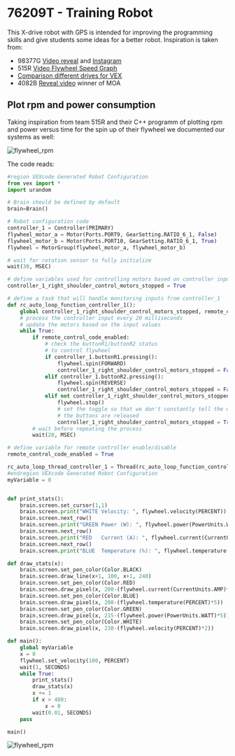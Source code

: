 # 76209T - Training Robot

This X-drive robot with GPS is intended for improving the programming skills and give students some ideas for a better robot. Inspiration is taken from:

- 98377G [Video reveal](https://youtu.be/Mdag3BO5-SI) and [Instagram](https://www.instagram.com/98377g_tigris_ex_machina/?hl=en)
- 515R [Video Flywheel Speed Graph](https://youtu.be/8TGn9SbxiQs)
- [Comparison different drives for VEX](https://youtu.be/Py14YTHCth0)
- 4082B [Reveal video](https://youtu.be/s1jZD31WGI8) winner of MOA

## Plot rpm and power consumption

Taking inspiration from team 515R and their C++ programm of plotting rpm and power versus time for the spin up of their flywheel we documented our systems as well:

![flywheel_rpm](docs/plot_rpm.png)

The code reads:

``` py
#region VEXcode Generated Robot Configuration
from vex import *
import urandom

# Brain should be defined by default
brain=Brain()

# Robot configuration code
controller_1 = Controller(PRIMARY)
flywheel_motor_a = Motor(Ports.PORT9, GearSetting.RATIO_6_1, False)
flywheel_motor_b = Motor(Ports.PORT10, GearSetting.RATIO_6_1, True)
flywheel = MotorGroup(flywheel_motor_a, flywheel_motor_b)

# wait for rotation sensor to fully initialize
wait(30, MSEC)

# define variables used for controlling motors based on controller inputs
controller_1_right_shoulder_control_motors_stopped = True

# define a task that will handle monitoring inputs from controller_1
def rc_auto_loop_function_controller_1():
    global controller_1_right_shoulder_control_motors_stopped, remote_control_code_enabled
    # process the controller input every 20 milliseconds
    # update the motors based on the input values
    while True:
        if remote_control_code_enabled:
            # check the buttonR1/buttonR2 status
            # to control flywheel
            if controller_1.buttonR1.pressing():
                flywheel.spin(FORWARD)
                controller_1_right_shoulder_control_motors_stopped = False
            elif controller_1.buttonR2.pressing():
                flywheel.spin(REVERSE)
                controller_1_right_shoulder_control_motors_stopped = False
            elif not controller_1_right_shoulder_control_motors_stopped:
                flywheel.stop()
                # set the toggle so that we don't constantly tell the motor to stop when
                # the buttons are released
                controller_1_right_shoulder_control_motors_stopped = True
        # wait before repeating the process
        wait(20, MSEC)

# define variable for remote controller enable/disable
remote_control_code_enabled = True

rc_auto_loop_thread_controller_1 = Thread(rc_auto_loop_function_controller_1)
#endregion VEXcode Generated Robot Configuration
myVariable = 0


def print_stats():
    brain.screen.set_cursor(1,1)
    brain.screen.print("WHITE Velocity: ", flywheel.velocity(PERCENT))
    brain.screen.next_row()
    brain.screen.print("GREEN Power (W): ", flywheel.power(PowerUnits.WATT))
    brain.screen.next_row()
    brain.screen.print("RED   Current (A): ", flywheel.current(CurrentUnits.AMP))
    brain.screen.next_row()
    brain.screen.print("BLUE  Temperature (%): ", flywheel.temperature(PERCENT))

def draw_stats(x):
    brain.screen.set_pen_color(Color.BLACK)
    brain.screen.draw_line(x+1, 100, x+1, 240)
    brain.screen.set_pen_color(Color.RED)
    brain.screen.draw_pixel(x, 200-(flywheel.current(CurrentUnits.AMP)*5))
    brain.screen.set_pen_color(Color.BLUE)
    brain.screen.draw_pixel(x, 200-(flywheel.temperature(PERCENT)*5))
    brain.screen.set_pen_color(Color.GREEN)
    brain.screen.draw_pixel(x, 215-(flywheel.power(PowerUnits.WATT)*5))
    brain.screen.set_pen_color(Color.WHITE)
    brain.screen.draw_pixel(x, 230-(flywheel.velocity(PERCENT)*2))

def main():
    global myVariable
    x = 0
    flywheel.set_velocity(100, PERCENT)
    wait(1, SECONDS)
    while True:
        print_stats()
        draw_stats(x)
        x += 1
        if x > 480:
            x = 0
        wait(0.01, SECONDS)
    pass

main()
```
![flywheel_rpm](docs/plot_rpm2.png)
